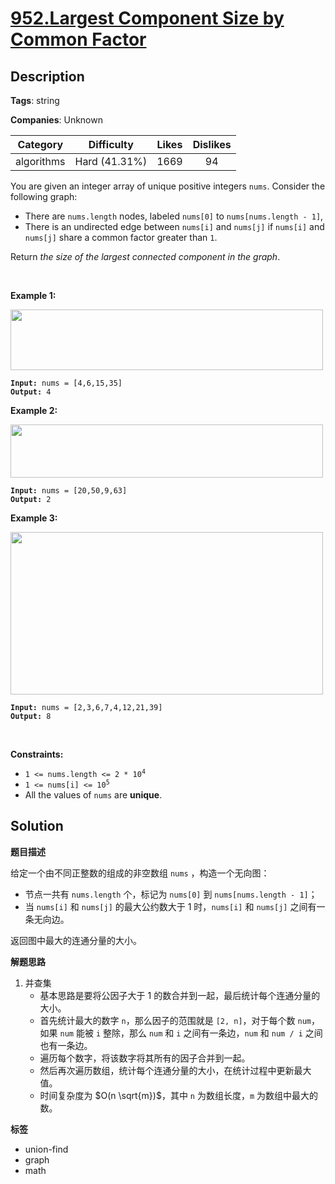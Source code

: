 # [952.Largest Component Size by Common Factor](https://leetcode.com/problems/largest-component-size-by-common-factor/description/)

## Description

**Tags**: string

**Companies**: Unknown

|  Category  |  Difficulty   | Likes | Dislikes |
| :--------: | :-----------: | :---: | :------: |
| algorithms | Hard (41.31%) | 1669  |    94    |

<p>You are given an integer array of unique positive integers <code>nums</code>. Consider the following graph:</p>
<ul>
  <li>There are <code>nums.length</code> nodes, labeled <code>nums[0]</code> to <code>nums[nums.length - 1]</code>,</li>
  <li>There is an undirected edge between <code>nums[i]</code> and <code>nums[j]</code> if <code>nums[i]</code> and <code>nums[j]</code> share a common factor greater than <code>1</code>.</li>
</ul>
<p>Return <em>the size of the largest connected component in the graph</em>.</p>
<p>&nbsp;</p>
<p><strong class="example">Example 1:</strong></p>
<img alt="" src="https://assets.leetcode.com/uploads/2018/12/01/ex1.png" style="width: 500px; height: 97px;" />
<pre><code><strong>Input:</strong> nums = [4,6,15,35]
<strong>Output:</strong> 4</code></pre>
<p><strong class="example">Example 2:</strong></p>
<img alt="" src="https://assets.leetcode.com/uploads/2018/12/01/ex2.png" style="width: 500px; height: 85px;" />
<pre><code><strong>Input:</strong> nums = [20,50,9,63]
<strong>Output:</strong> 2</code></pre>
<p><strong class="example">Example 3:</strong></p>
<img alt="" src="https://assets.leetcode.com/uploads/2018/12/01/ex3.png" style="width: 500px; height: 260px;" />
<pre><code><strong>Input:</strong> nums = [2,3,6,7,4,12,21,39]
<strong>Output:</strong> 8</code></pre>
<p>&nbsp;</p>
<p><strong>Constraints:</strong></p>
<ul>
  <li><code>1 &lt;= nums.length &lt;= 2 * 10<sup>4</sup></code></li>
  <li><code>1 &lt;= nums[i] &lt;= 10<sup>5</sup></code></li>
  <li>All the values of <code>nums</code> are <strong>unique</strong>.</li>
</ul>

## Solution

**题目描述**

给定一个由不同正整数的组成的非空数组 `nums` ，构造一个无向图：

- 节点一共有 `nums.length` 个，标记为 `nums[0]` 到 `nums[nums.length - 1]`；
- 当 `nums[i]` 和 `nums[j]` 的最大公约数大于 1 时，`nums[i]` 和 `nums[j]` 之间有一条无向边。

返回图中最大的连通分量的大小。

**解题思路**

1. 并查集
   - 基本思路是要将公因子大于 1 的数合并到一起，最后统计每个连通分量的大小。
   - 首先统计最大的数字 `n`，那么因子的范围就是 `[2, n]`，对于每个数 `num`，如果 `num` 能被 `i` 整除，那么 `num` 和 `i` 之间有一条边，`num` 和 `num / i` 之间也有一条边。
   - 遍历每个数字，将该数字将其所有的因子合并到一起。
   - 然后再次遍历数组，统计每个连通分量的大小，在统计过程中更新最大值。
   - 时间复杂度为 $O(n \sqrt{m})$，其中 `n` 为数组长度，`m` 为数组中最大的数。

**标签**

- union-find
- graph
- math
